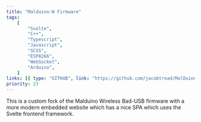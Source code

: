 ```yaml
---
title: "Malduino-W Firmware"
tags:
    [
        "Svelte",
        "C++",
        "Typescript",
        "Javascript",
        "SCSS",
        "ESP8266",
        "WebSocket",
        "Arduino",
    ]
links: [{ type: "GITHUB", link: "https://github.com/jacobtread/MalDuino-W" }]
priority: 23
---
```


This is a custom fork of the Malduino Wireless Bad-USB firmware with a more modern embedded
website which has a nice SPA which uses the Svelte frontend framework.

